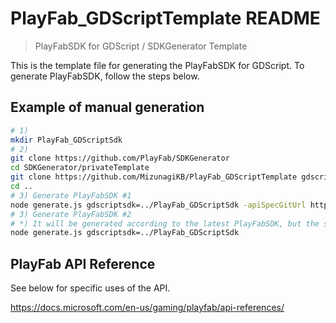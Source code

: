 # PlayFab_GDScriptTemplate README
> PlayFabSDK for GDScript / SDKGenerator Template

This is the template file for generating the PlayFabSDK for GDScript.
To generate PlayFabSDK, follow the steps below.

## Example of manual generation
```bash
# 1)
mkdir PlayFab_GDScriptSdk
# 2)
git clone https://github.com/PlayFab/SDKGenerator
cd SDKGenerator/privateTemplate
git clone https://github.com/MizunagiKB/PlayFab_GDScriptTemplate gdscriptsdk
cd ..
# 3) Generate PlayFabSDK #1
node generate.js gdscriptsdk=../PlayFab_GDScriptSdk -apiSpecGitUrl https://raw.githubusercontent.com/MizunagiKB/API_Specs/master
# 3) Generate PlayFabSDK #2
# *) It will be generated according to the latest PlayFabSDK, but the sdkVersion will be blank.
node generate.js gdscriptsdk=../PlayFab_GDScriptSdk
```

## PlayFab API Reference

See below for specific uses of the API.

https://docs.microsoft.com/en-us/gaming/playfab/api-references/
